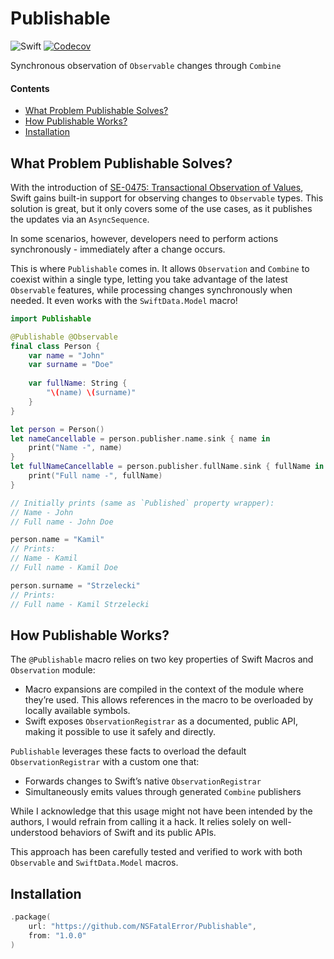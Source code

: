 # Publishable

![Swift](https://img.shields.io/badge/Swift-6.0-EF5239?logo=swift&labelColor=white)
[![Codecov](https://codecov.io/github/NSFatalError/Publishable/graph/badge.svg?token=axMe8BnuvB)](https://codecov.io/github/NSFatalError/Publishable)

Synchronous observation of `Observable` changes through `Combine`

#### Contents
- [What Problem Publishable Solves?](#what-problem-publishable-solves)
- [How Publishable Works?](#how-publishable-works)
- [Installation](#installation)

## What Problem Publishable Solves?

With the introduction of [SE-0475: Transactional Observation of Values](https://github.com/swiftlang/swift-evolution/blob/main/proposals/0475-observed.md),
Swift gains built-in support for observing changes to `Observable` types. This solution is great, but it only covers some of the use cases, as it 
publishes the updates via an `AsyncSequence`.

In some scenarios, however, developers need to perform actions synchronously - immediately after a change occurs.

This is where `Publishable` comes in. It allows `Observation` and `Combine` to coexist within a single type, letting you take advantage of the latest 
`Observable` features, while processing changes synchronously when needed. It even works with the `SwiftData.Model` macro!

```swift
import Publishable 

@Publishable @Observable
final class Person {
    var name = "John"
    var surname = "Doe"
    
    var fullName: String {
        "\(name) \(surname)"
    }
}

let person = Person()
let nameCancellable = person.publisher.name.sink { name in
    print("Name -", name)
}
let fullNameCancellable = person.publisher.fullName.sink { fullName in
    print("Full name -", fullName)
}

// Initially prints (same as `Published` property wrapper):
// Name - John
// Full name - John Doe

person.name = "Kamil"
// Prints:
// Name - Kamil
// Full name - Kamil Doe

person.surname = "Strzelecki"
// Prints:
// Full name - Kamil Strzelecki
```

## How Publishable Works?

The `@Publishable` macro relies on two key properties of Swift Macros and `Observation` module:
- Macro expansions are compiled in the context of the module where they’re used. This allows references in the macro to be overloaded by locally available symbols.
- Swift exposes `ObservationRegistrar` as a documented, public API, making it possible to use it safely and directly.

`Publishable` leverages these facts to overload the default `ObservationRegistrar` with a custom one that:
- Forwards changes to Swift’s native `ObservationRegistrar`
- Simultaneously emits values through generated `Combine` publishers

While I acknowledge that this usage might not have been intended by the authors, I would refrain from calling it a hack.
It relies solely on well-understood behaviors of Swift and its public APIs.

This approach has been carefully tested and verified to work with both `Observable` and `SwiftData.Model` macros.

## Installation

```swift
.package(
    url: "https://github.com/NSFatalError/Publishable",
    from: "1.0.0"
)
```
